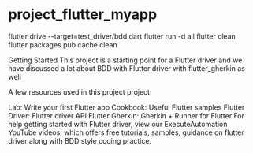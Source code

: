 # project_flutter_myapp
flutter drive --target=test_driver/bdd.dart
flutter run -d all
flutter clean
flutter packages pub cache clean


Getting Started
This project is a starting point for a Flutter driver and we have discussed a lot about BDD with Flutter driver with flutter_gherkin as well

A few resources used in this project project:

Lab: Write your first Flutter app
Cookbook: Useful Flutter samples
Flutter Driver: Flutter driver API
Flutter Gherkin: Gherkin + Runner for Flutter
For help getting started with Flutter driver, view our ExecuteAutomation YouTube videos, which offers free tutorials, samples, guidance on flutter driver along with BDD style coding practice.
